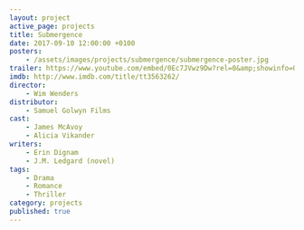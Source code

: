 ```yaml
---
layout: project
active_page: projects
title: Submergence
date: 2017-09-10 12:00:00 +0100
posters:
    - /assets/images/projects/submergence/submergence-poster.jpg
trailer: https://www.youtube.com/embed/0Ec7JVwz9Dw?rel=0&amp;showinfo=0
imdb: http://www.imdb.com/title/tt3563262/
director:
    - Wim Wenders
distributor:
    - Samuel Golwyn Films
cast:
    - James McAvoy
    - Alicia Vikander
writers:
    - Erin Dignam
    - J.M. Ledgard (novel)
tags:
    - Drama
    - Romance
    - Thriller
category: projects
published: true
---
```

